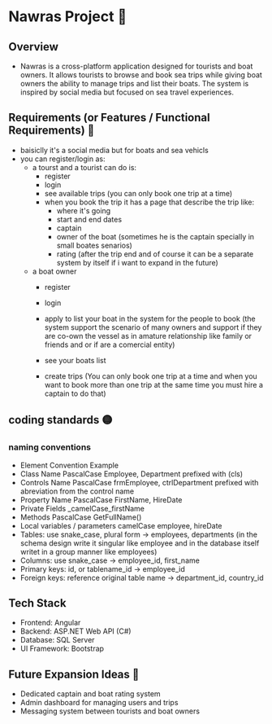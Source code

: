 # Nawras Project 🌊

## Overview

- Nawras is a cross-platform application designed for tourists and boat owners. It allows tourists to browse and book sea trips while giving boat owners the ability to manage trips and list their boats. The system is inspired by social media but focused on sea travel experiences.

## Requirements (or Features / Functional Requirements) 📌

- baisiclly it's a social media but for boats and sea vehicls
- you can register/login as:
  - a tourst and a tourist can do is:
    - register
    - login
    - see available trips (you can only book one trip at a time)
    - when you book the trip it has a page that describe the trip like:
      - where it's going
      - start and end dates
      - captain
      - owner of the boat (sometimes he is the captain specially in small boates senarios)
      - rating (after the trip end and of course it can be a separate system by itself if i want to expand in the future)
  - a boat owner
    - register
    - login
    - apply to list your boat in the system for the people to book (the system support the scenario of many owners and support if they are co-own the vessel as in amature relationship like family or friends and or if are a comercial entity)

    - see your boats list
    - create trips (You can only book one trip at a time and when you want to book more than one trip at the same time you must hire a captain to do that)

## coding standards 🟡

### naming conventions

- Element Convention Example
- Class Name PascalCase Employee, Department prefixed with (cls)
- Controls Name PascalCase frmEmployee, ctrlDepartment prefixed with abreviation from the control name
- Property Name PascalCase FirstName, HireDate
- Private Fields _camelCase_firstName
- Methods PascalCase GetFullName()
- Local variables / parameters camelCase employee, hireDate
- Tables: use snake_case, plural form → employees, departments (in the schema design write it singular like employee and in the database itself writet in a group manner like employees)
- Columns: use snake_case → employee_id, first_name
- Primary keys: id, or tablename_id → employee_id
- Foreign keys: reference original table name → department_id, country_id

## Tech Stack

- Frontend: Angular
- Backend: ASP.NET Web API (C#)
- Database: SQL Server
- UI Framework: Bootstrap

## Future Expansion Ideas 🧠

- Dedicated captain and boat rating system
- Admin dashboard for managing users and trips
- Messaging system between tourists and boat owners
